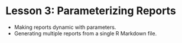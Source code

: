 # Lesson 3: Parameterizing Reports

* Making reports dynamic with parameters.
* Generating multiple reports from a single R Markdown file.
